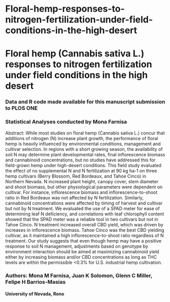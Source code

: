 # Floral-hemp-responses-to-nitrogen-fertilization-under-field-conditions-in-the-high-desert

# Floral hemp (Cannabis sativa L.) responses to nitrogen fertilization under field conditions in the high desert

### Data and R code made available for this manuscript submission to PLOS ONE 

### Statistical Analyses conducted by Mona Farnisa

Abstract: While most studies on floral hemp (Cannabis sativa L.) concur that additions of nitrogen (N) increase  plant  growth,  the  performance  of  floral  hemp  is  heavily  influenced  by  environmental conditions,  management  and  cultivar  selection.  In  regions  with  a  short  growing  season,  the availability of soil N may  determine plant developmental rates,  final inflorescence biomass and cannabinoid concentrations, but no studies have addressed this for field-grown hemp under high-desert conditions. This field study evaluated the effect of no supplemental N and N fertilization at 90 kg ha-1 on three hemp cultivars (Berry Blossom, Red Bordeaux, and Tahoe Cinco) in Northern Nevada. N increased  plant  height,  canopy  cover,  stem  diameter  and  shoot  biomass,  but  other physiological  parameters  were  dependent  on  cultivar.  For  instance,  inflorescence  biomass  and inflorescence-to-shoot  ratio  in  Red  Bordeaux  was  not  affected  by  N  fertilization.  Similarly, cannabinoid concentrations were affected by timing of harvest and cultivar but not by N treatment. We evaluated the use of a SPAD meter for ease of determining leaf N deficiency, and correlations with leaf chlorophyll content showed that the SPAD meter was a reliable tool in two cultivars but not in Tahoe Cinco. N treatment increased overall CBD yield, which was driven by increases in inflorescence biomass. Tahoe Cinco was the best CBD yielding cultivar, as it maintained a high inflorescence-to-shoot ratio regardless of N treatment. Our study suggests that even though hemp may  have  a  positive  response  to  soil  N  management,  adjustments  based  on  genotype  by environment  interaction  should  be  aimed  at  maximizing  cannabinoid  yield  either  by  increasing biomass and/or CBD concentrations as long as THC levels are within the permissible <0.3% for U.S. industrial hemp cultivation.

### Authors: Mona M Farnisa, Juan K Solomon, Glenn C Miller, Felipe H Barrios-Masias
#### University of Nevada, Reno
